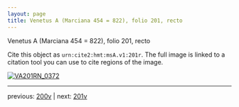 ```yaml
---
layout: page
title: Venetus A (Marciana 454 = 822), folio 201, recto
---
```


Venetus A (Marciana 454 = 822), folio 201, recto

Cite this object as `urn:cite2:hmt:msA.v1:201r`.  The full image is linked to a citation tool you can use to cite regions of the image.

[![VA201RN_0372](http://www.homermultitext.org/iipsrv?IIIF=/project/homer/pyramidal/deepzoom/hmt/vaimg/2017a/VA201RN_0372.tif/full/800,/0/default.jpg)](http://www.homermultitext.org/ict2/?urn=urn:cite2:hmt:vaimg.2017a:VA201RN_0372) 

---

previous:  [200v](../200v/) | next: [201v](../201v/)